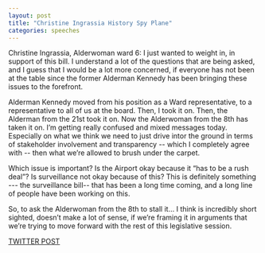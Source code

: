 ```yaml
---
layout: post
title: "Christine Ingrassia History Spy Plane"
categories: speeches
---
```


Christine Ingrassia, Alderwoman ward 6: I just wanted to weight in, in support of this bill. I understand a lot of the questions that are being asked, and I guess that I would be a lot more concerned, if everyone has not been at the table since the former Alderman Kennedy has been bringing these issues to the forefront. 

Alderman Kennedy moved from his position as a Ward representative, to a representative to all of us at the board. Then, I took it on. Then, the Alderman from the 21st took it on. Now the Alderwoman from the 8th has taken it on. I’m getting really confused and mixed messages today. Especially on what we think we need to just drive intor the ground in terms of stakeholder involvement and transparency -- which I completely agree with -- then what we’re allowed to brush under the carpet. 

Which issue is important? Is the Airport okay because it “has to be a rush deal”? Is surveillance not okay because of this? This is definitely something --- the surveillance bill-- that has been a long time coming, and a long line of people have been working on this.

So, to ask the Alderwoman from the 8th to stall it… I think is incredibly short sighted, doesn’t make a lot of sense, if we’re framing it in arguments that we’re trying to move forward with the rest of this legislative session.

[TWITTER POST](https://twitter.com/StlPoliticClips/status/1399555766219165706?s=20)



